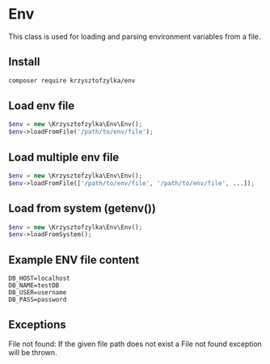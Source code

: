 # Env
This class is used for loading and parsing environment variables from a file.

## Install
```bash
composer require krzysztofzylka/env
```

## Load env file
```php
$env = new \Krzysztofzylka\Env\Env();
$env->loadFromFile('/path/to/env/file');
```

## Load multiple env file
```php
$env = new \Krzysztofzylka\Env\Env();
$env->loadFromFile(['/path/to/env/file', '/path/to/env/file', ...]);
```

## Load from system (getenv())
```php
$env = new \Krzysztofzylka\Env\Env();
$env->loadFromSystem();
```

## Example ENV file content
```text
DB_HOST=localhost
DB_NAME=testDB
DB_USER=username
DB_PASS=password
```

## Exceptions
File not found: If the given file path does not exist a File not found exception will be thrown.